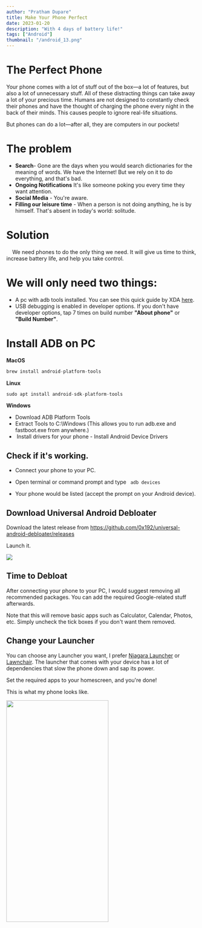 ```yaml
---
author: "Pratham Dupare"
title: Make Your Phone Perfect
date: 2023-01-20
description: "With 4 days of battery life!"
tags: ["Android"]
thumbnail: "/android_13.png"
---
```


# The Perfect Phone

Your phone comes with a lot of stuff out of the box—a lot of features, but also a lot of unnecessary stuff. All of these distracting things can take away a lot of your precious time. Humans are not designed to constantly check their phones and have the thought of charging the phone every night in the back of their minds. This causes people to ignore real-life situations. 

But phones can do a lot—after all, they are computers in our pockets!

# The problem

- **Search**- Gone are the days when you would search dictionaries for the meaning of words. We have the Internet! But we rely on it to do everything, and that's bad.
- **Ongoing Notifications** It's like someone poking you every time they want attention.
- **Social Media** - You're aware.
- **Filling our leisure time** - When a person is not doing anything, he is by himself. That's absent in today's world: solitude.


# Solution
   
We need phones to do the only thing we need. It will give us time to think, increase battery life, and help you take control.


# We will only need two things:
- A pc with adb tools installed. You can see this quick guide by XDA [here](https://www.xda-developers.com/install-adb-windows-macos-linux/).
- USB debugging is enabled in developer options. If you don't have developer options, tap 7 times on build number **"About phone"** or **"Build Number"**.

# Install ADB on PC

**MacOS**

```js
brew install android-platform-tools

```

**Linux**

```js
sudo apt install android-sdk-platform-tools
```

**Windows**

- Download ADB Platform Tools
- Extract Tools to C:\Windows (This allows you to run adb.exe and fastboot.exe from anywhere.)
-  Install drivers for your phone - Install Android Device Drivers

## Check if it's working.

- Connect your phone to your PC.
- Open terminal or command prompt and type ``` adb devices```

- Your phone would be listed (accept the prompt on your Android device).


## Download Universal Android Debloater

Download the latest release from https://github.com/0x192/universal-android-debloater/releases

Launch it.


<img class="special-img-class" src="/2022/perfect-phone/uad.png"/> 

## Time to Debloat

After connecting your phone to your PC, I would suggest removing all recommended packages. You can add the required Google-related stuff afterwards.

Note that this will remove basic apps such as Calculator, Calendar, Photos, etc. Simply uncheck the tick boxes if you don't want them removed.

## Change your Launcher

You can choose any Launcher you want, I prefer [Niagara Launcher](https://play.google.com/store/apps/details?id=bitpit.launcher&hl=en_US&gl=US) or [Lawnchair](https://github.com/LawnchairLauncher/lawnchair/releases/tag/1.2.0.1884).
The launcher that comes with your device has a lot of dependencies that slow the phone down and sap its power.

Set the required apps to your homescreen, and you're done!

This is what my phone looks like.

<img class="special-img-class" src="/2022/perfect-phone/niagara_launcher.png" style="height: 585px; width:270px;"/>





























































































